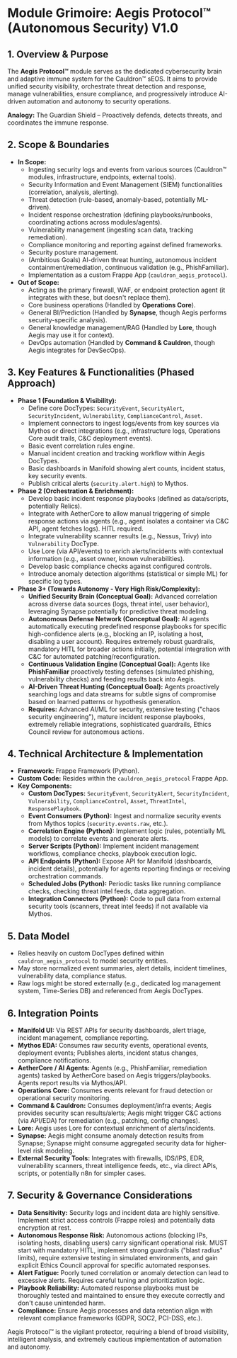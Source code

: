 # Module Grimoire: Aegis Protocol™ (Autonomous Security) V1.0

## 1. Overview & Purpose

The **Aegis Protocol™** module serves as the dedicated cybersecurity brain and adaptive immune system for the Cauldron™ sEOS. It aims to provide unified security visibility, orchestrate threat detection and response, manage vulnerabilities, ensure compliance, and progressively introduce AI-driven automation and autonomy to security operations.

**Analogy:** The Guardian Shield – Proactively defends, detects threats, and coordinates the immune response.

## 2. Scope & Boundaries

*   **In Scope:**
    *   Ingesting security logs and events from various sources (Cauldron™ modules, infrastructure, endpoints, external tools).
    *   Security Information and Event Management (SIEM) functionalities (correlation, analysis, alerting).
    *   Threat detection (rule-based, anomaly-based, potentially ML-driven).
    *   Incident response orchestration (defining playbooks/runbooks, coordinating actions across modules/agents).
    *   Vulnerability management (ingesting scan data, tracking remediation).
    *   Compliance monitoring and reporting against defined frameworks.
    *   Security posture management.
    *   (Ambitious Goals) AI-driven threat hunting, autonomous incident containment/remediation, continuous validation (e.g., PhishFamiliar).
    *   Implementation as a custom Frappe App (`cauldron_aegis_protocol`).
*   **Out of Scope:**
    *   Acting as the primary firewall, WAF, or endpoint protection agent (it integrates with these, but doesn't replace them).
    *   Core business operations (Handled by **Operations Core**).
    *   General BI/Prediction (Handled by **Synapse**, though Aegis performs security-specific analysis).
    *   General knowledge management/RAG (Handled by **Lore**, though Aegis may use it for context).
    *   DevOps automation (Handled by **Command & Cauldron**, though Aegis integrates for DevSecOps).

## 3. Key Features & Functionalities (Phased Approach)

*   **Phase 1 (Foundation & Visibility):**
    *   Define core DocTypes: `SecurityEvent`, `SecurityAlert`, `SecurityIncident`, `Vulnerability`, `ComplianceControl`, `Asset`.
    *   Implement connectors to ingest logs/events from key sources via Mythos or direct integrations (e.g., infrastructure logs, Operations Core audit trails, C&C deployment events).
    *   Basic event correlation rules engine.
    *   Manual incident creation and tracking workflow within Aegis DocTypes.
    *   Basic dashboards in Manifold showing alert counts, incident status, key security events.
    *   Publish critical alerts (`security.alert.high`) to Mythos.
*   **Phase 2 (Orchestration & Enrichment):**
    *   Develop basic incident response playbooks (defined as data/scripts, potentially Relics).
    *   Integrate with AetherCore to allow manual triggering of simple response actions via agents (e.g., agent isolates a container via C&C API, agent fetches logs). HITL required.
    *   Integrate vulnerability scanner results (e.g., Nessus, Trivy) into `Vulnerability` DocType.
    *   Use Lore (via API/events) to enrich alerts/incidents with contextual information (e.g., asset owner, known vulnerabilities).
    *   Develop basic compliance checks against configured controls.
    *   Introduce anomaly detection algorithms (statistical or simple ML) for specific log types.
*   **Phase 3+ (Towards Autonomy - Very High Risk/Complexity):**
    *   **Unified Security Brain (Conceptual Goal):** Advanced correlation across diverse data sources (logs, threat intel, user behavior), leveraging Synapse potentially for predictive threat modeling.
    *   **Autonomous Defense Network (Conceptual Goal):** AI agents automatically executing predefined response playbooks for specific high-confidence alerts (e.g., blocking an IP, isolating a host, disabling a user account). Requires extremely robust guardrails, mandatory HITL for broader actions initially, potential integration with C&C for automated patching/reconfiguration.
    *   **Continuous Validation Engine (Conceptual Goal):** Agents like **PhishFamiliar** proactively testing defenses (simulated phishing, vulnerability checks) and feeding results back into Aegis.
    *   **AI-Driven Threat Hunting (Conceptual Goal):** Agents proactively searching logs and data streams for subtle signs of compromise based on learned patterns or hypothesis generation.
    *   **Requires:** Advanced AI/ML for security, extensive testing ("chaos security engineering"), mature incident response playbooks, extremely reliable integrations, sophisticated guardrails, Ethics Council review for autonomous actions.

## 4. Technical Architecture & Implementation

*   **Framework:** Frappe Framework (Python).
*   **Custom Code:** Resides within the `cauldron_aegis_protocol` Frappe App.
*   **Key Components:**
    *   **Custom DocTypes:** `SecurityEvent`, `SecurityAlert`, `SecurityIncident`, `Vulnerability`, `ComplianceControl`, `Asset`, `ThreatIntel`, `ResponsePlaybook`.
    *   **Event Consumers (Python):** Ingest and normalize security events from Mythos topics (`security.events.raw`, etc.).
    *   **Correlation Engine (Python):** Implement logic (rules, potentially ML models) to correlate events and generate alerts.
    *   **Server Scripts (Python):** Implement incident management workflows, compliance checks, playbook execution logic.
    *   **API Endpoints (Python):** Expose API for Manifold (dashboards, incident details), potentially for agents reporting findings or receiving orchestration commands.
    *   **Scheduled Jobs (Python):** Periodic tasks like running compliance checks, checking threat intel feeds, data aggregation.
    *   **Integration Connectors (Python):** Code to pull data from external security tools (scanners, threat intel feeds) if not available via Mythos.

## 5. Data Model

*   Relies heavily on custom DocTypes defined within `cauldron_aegis_protocol` to model security entities.
*   May store normalized event summaries, alert details, incident timelines, vulnerability data, compliance status.
*   Raw logs might be stored externally (e.g., dedicated log management system, Time-Series DB) and referenced from Aegis DocTypes.

## 6. Integration Points

*   **Manifold UI:** Via REST APIs for security dashboards, alert triage, incident management, compliance reporting.
*   **Mythos EDA:** Consumes raw security events, operational events, deployment events; Publishes alerts, incident status changes, compliance notifications.
*   **AetherCore / AI Agents:** Agents (e.g., PhishFamiliar, remediation agents) tasked by AetherCore based on Aegis triggers/playbooks. Agents report results via Mythos/API.
*   **Operations Core:** Consumes events relevant for fraud detection or operational security monitoring.
*   **Command & Cauldron:** Consumes deployment/infra events; Aegis provides security scan results/alerts; Aegis might trigger C&C actions (via API/EDA) for remediation (e.g., patching, config changes).
*   **Lore:** Aegis uses Lore for contextual enrichment of alerts/incidents.
*   **Synapse:** Aegis might consume anomaly detection results from Synapse; Synapse might consume aggregated security data for higher-level risk modeling.
*   **External Security Tools:** Integrates with firewalls, IDS/IPS, EDR, vulnerability scanners, threat intelligence feeds, etc., via direct APIs, scripts, or potentially n8n for simpler cases.

## 7. Security & Governance Considerations

*   **Data Sensitivity:** Security logs and incident data are highly sensitive. Implement strict access controls (Frappe roles) and potentially data encryption at rest.
*   **Autonomous Response Risk:** Autonomous actions (blocking IPs, isolating hosts, disabling users) carry significant operational risk. MUST start with mandatory HITL, implement strong guardrails ("blast radius" limits), require extensive testing in simulated environments, and gain explicit Ethics Council approval for specific automated responses.
*   **Alert Fatigue:** Poorly tuned correlation or anomaly detection can lead to excessive alerts. Requires careful tuning and prioritization logic.
*   **Playbook Reliability:** Automated response playbooks must be thoroughly tested and maintained to ensure they execute correctly and don't cause unintended harm.
*   **Compliance:** Ensure Aegis processes and data retention align with relevant compliance frameworks (GDPR, SOC2, PCI-DSS, etc.).

Aegis Protocol™ is the vigilant protector, requiring a blend of broad visibility, intelligent analysis, and extremely cautious implementation of automation and autonomy.